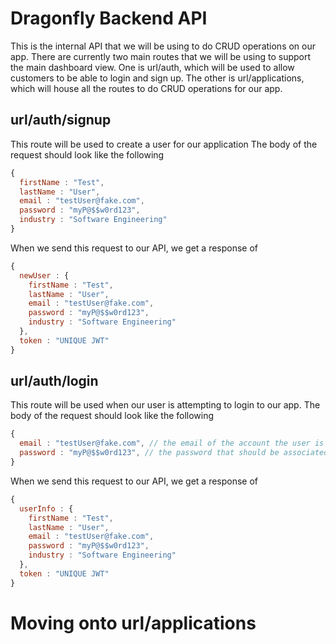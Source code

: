 # Dragonfly Backend API

This is the internal API that we will be using to do CRUD operations on our app. There are currently two main routes that we will be using to support the main dashboard view. One is url/auth, which will be used to allow customers to be able to login and sign up. The other is url/applications, which will house all the routes to do CRUD operations for our app.

## url/auth/signup
This route will be used to create a user for our application
The body of the request should look like the following
```javascript
{
  firstName : "Test",
  lastName : "User",
  email : "testUser@fake.com",
  password : "myP@$$w0rd123",
  industry : "Software Engineering"
}
```
When we send this request to our API, we get a response of 
```javascript
{
  newUser : {
    firstName : "Test",
    lastName : "User",
    email : "testUser@fake.com",
    password : "myP@$$w0rd123",
    industry : "Software Engineering"
  },
  token : "UNIQUE JWT"
}
```
## url/auth/login
This route will be used when our user is attempting to login to our app. 
The body of the request should look like the following
```javascript
{
  email : "testUser@fake.com", // the email of the account the user is trying to sign into
  password : "myP@$$w0rd123", // the password that should be associated with that account
}
```

When we send this request to our API, we get a response of 
```javascript
{
  userInfo : {
    firstName : "Test",
    lastName : "User",
    email : "testUser@fake.com",
    password : "myP@$$w0rd123",
    industry : "Software Engineering"
  },
  token : "UNIQUE JWT"
}
```

# Moving onto url/applications




